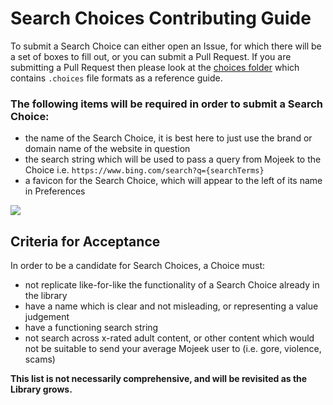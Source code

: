 # Search Choices Contributing Guide

To submit a Search Choice can either open an Issue, for which there will be a set of boxes to fill out, or you can submit a Pull Request. If you are submitting a Pull Request then please look at the [choices folder](./choices) which contains ```.choices``` file formats as a reference guide.

### The following items will be required in order to submit a Search Choice:
- the name of the Search Choice, it is best here to just use the brand or domain name of the website in question
- the search string which will be used to pass a query from Mojeek to the Choice i.e. ```https://www.bing.com/search?q={searchTerms}```
- a favicon for the Search Choice, which will appear to the left of its name in Preferences

<img src="./assets/contributing_guide_image.png">

## Criteria for Acceptance
In order to be a candidate for Search Choices, a Choice must:
- not replicate like-for-like the functionality of a Search Choice already in the library
- have a name which is clear and not misleading, or representing a value judgement
- have a functioning search string
- not search across x-rated adult content, or other content which would not be suitable to send your average Mojeek user to (i.e. gore, violence, scams)

**This list is not necessarily comprehensive, and will be revisited as the Library grows.** 
